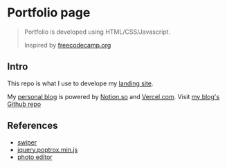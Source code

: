 # Portfolio page

> Portfolio is developed using HTML/CSS/Javascript.
> 
> Inspired by [freecodecamp.org](https://www.freecodecamp.org/)

## Intro

This repo is what I use to develope my [landing site](https://ngocpham1994x.github.io). 

My [personal blog](https://ngocpham1994x.vercel.app) is powered by [Notion.so](https://www.notion.so/) and [Vercel.com](https://vercel.com/). Visit [my blog's Github repo](https://github.com/ngocpham1994x/notion-cms-blog)


## References
- [swiper](https://swiperjs.com/demos)
- [jquery.poptrox.min.js](https://github.com/ajlkn/jquery.poptrox)
- [photo editor](https://www.befunky.com/create/)